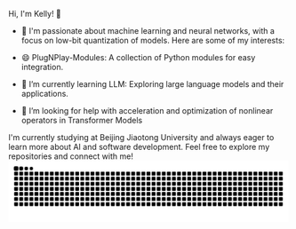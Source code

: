 Hi, I'm Kelly! 👋
<!--
**Keywennn/Keywennn** is a ✨ _special_ ✨ repository because its `README.md` (this file) appears on your GitHub profile.

Here are some ideas to get you started:

- 🔭 I’m currently working on ...
- 🌱 I’m currently learning ...
- 👯 I’m looking to collaborate on ...
- 🤔 I’m looking for help with ...
- 💬 Ask me about ...
- 📫 How to reach me: ...
- 😄 Pronouns: ...
- ⚡ Fun fact: ...
-->


- 🔭 I'm passionate about machine learning and neural networks, with a focus on low-bit quantization of models. Here are some of my interests:

- 😄 PlugNPlay-Modules: A collection of Python modules for easy integration.

- 🌱 I’m currently learning LLM: Exploring large language models and their applications.

- 🤔 I’m looking for help with acceleration and optimization of nonlinear operators in Transformer Models

I'm currently studying at Beijing Jiaotong University and always eager to learn more about AI and software development. Feel free to explore my repositories and connect with me!
<picture>
  <source media="(prefers-color-scheme: dark)" srcset="https://raw.githubusercontent.com/Keywennn/Keywennn/output/github-contribution-grid-snake-dark.svg">
  <source media="(prefers-color-scheme: light)" srcset="https://raw.githubusercontent.com/Keywennn/Keywennn/output/github-contribution-grid-snake.svg">
  <img alt="github contribution grid snake animation" src="https://raw.githubusercontent.com/Keywennn/Keywennn/output/github-contribution-grid-snake.svg">
</picture>

